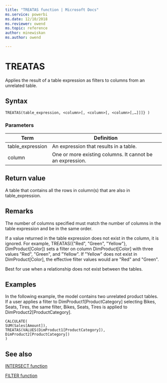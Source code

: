 ```yaml
---
title: "TREATAS function | Microsoft Docs"
ms.service: powerbi 
ms.date: 12/10/2018
ms.reviewer: owend
ms.topic: reference
author: minewiskan
ms.author: owend

---
```

# TREATAS
Applies the result of a table expression as filters to columns from an unrelated table. 
  
## Syntax  
  
```dax
TREATAS(table_expression, <column>[, <column>[, <column>[,…]]]} )  
```
  
### Parameters  
  
|Term|Definition|  
|--------|--------------|  
|table_expression|An expression that results in a table.| 
|column|One or more existing columns. It cannot be an expression. |  

## Return value  

A table that contains all the rows in column(s) that are also in table_expression.
  
## Remarks  
The number of columns specified must match the number of columns in the table expression and be in the same order.

If a value returned in the table expression does not exist in the column, it is ignored. For example, TREATAS({"Red", "Green", "Yellow"}, DimProduct[Color]) sets a filter on column DimProduct[Color] with three values "Red", "Green", and "Yellow". If "Yellow" does not exist in  DimProduct[Color], the effective filter values would are "Red" and "Green".

Best for use when a relationship does not exist between the tables.


## Examples  
In the following example, the model contains two unrelated product tables. If a user applies a filter to DimProduct1[ProductCategory] selecting Bikes, Seats, Tires, the same filter, Bikes, Seats, Tires is applied to DimProduct2[ProductCategory].


```dax
CALCULATE(
SUM(Sales[Amount]), 
TREATAS(VALUES(DimProduct1[ProductCategory]), DimProduct2[ProductCategory])
)
```

## See also  
 [INTERSECT function](intersect-function-dax.md)
 
[FILTER function](filter-function-dax.md)

  

  
